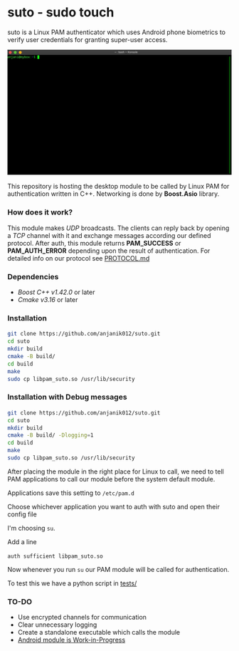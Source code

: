 # suto - sudo touch

suto is a Linux PAM authenticator which uses Android phone biometrics to verify user credentials for granting super-user
access.

![demo](demo.gif)

This repository is hosting the desktop module to be called by Linux PAM for authentication written in C++. 
Networking is done by **Boost.Asio** library.

### How does it work?

This module makes _UDP_ broadcasts. The clients can reply back by opening a _TCP_ channel
with it and exchange messages according our defined protocol. After auth, this module returns
__PAM_SUCCESS__ or __PAM_AUTH_ERROR__ depending upon the result of authentication. For detailed 
info on our protocol see [PROTOCOL.md](src/protocol/PROTOCOL.md)

### Dependencies

* _Boost C++ v1.42.0_ or later
* _Cmake v3.16_ or later

### Installation

```sh
git clone https://github.com/anjanik012/suto.git
cd suto
mkdir build
cmake -B build/
cd build
make
sudo cp libpam_suto.so /usr/lib/security
```

### Installation with Debug messages

```sh
git clone https://github.com/anjanik012/suto.git
cd suto
mkdir build
cmake -B build/ -Dlogging=1
cd build
make
sudo cp libpam_suto.so /usr/lib/security
```

After placing the module in the right place for Linux to call, we need to tell
PAM applications to call our module before the system default module.

Applications save this setting to `/etc/pam.d`

Choose whichever application you want to auth with suto and open their config file

I'm choosing `su`.

Add a line 

`auth sufficient libpam_suto.so`

Now whenever you run `su` our PAM module will be called for authentication.

To test this we have a python script in [tests/](/tests)

### TO-DO

* Use encrypted channels for communication
* Clear unnecessary logging
* Create a standalone executable which calls the module
* [Android module is Work-in-Progress](https://github.com/anjanik012/suto-android)



<!-- ### Work done

* **Device detection over _UDP_** - This desktop module broadcasts _UDP_ packets with _SUTO_UDP_HELLO_ message on receiver
port _2020_ and listens for _TCP_ connection on sender port _2021_ asynchronously. 

* **TCP connection established with detected device**- The device upon receiving the broadcast message attempts to connect
with the desktop over _TCP_ and succeeds.

* **Authentication Protocol works** - The implementation of protocol in file `PROTOCOL.md` works. 

* **Sample test**- A test is written in python which mimics the behaviour of actual android client yet to be written. -->
